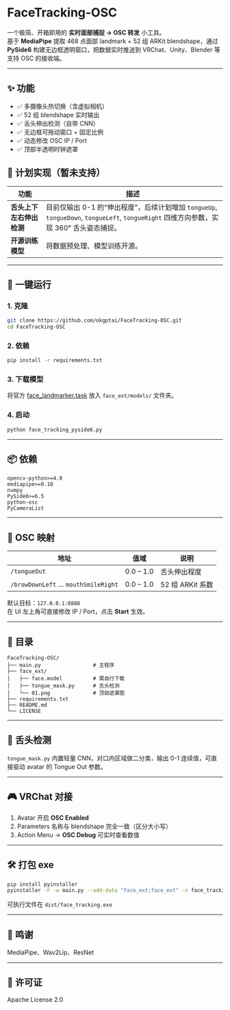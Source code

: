 # FaceTracking-OSC 
一个极简、开箱即用的 **实时面部捕捉 → OSC 转发** 小工具。  
基于 **MediaPipe** 提取 468 点面部 landmark + 52 组 ARKit blendshape，通过 **PySide6** 构建无边框透明窗口，把数据实时推送到 VRChat、Unity、Blender 等支持 OSC 的接收端。

---

## ✨ 功能
- ✅ 多摄像头热切换（含虚拟相机）  
- ✅ 52 组 blendshape 实时输出  
- ✅ 舌头伸出检测（自带 CNN）  
- ✅ 无边框可拖动窗口 + 固定比例  
- ✅ 动态修改 OSC IP / Port  
- ✅ 顶部半透明时钟遮罩  

## 🚧 计划实现（暂未支持）

| 功能 | 描述 |
|---|---|
| **舌头上下左右伸出检测** | 目前仅输出 0-1 的“伸出程度”，后续计划增加 `tongueUp`, `tongueDown`, `tongueLeft`, `tongueRight` 四维方向参数，实现 360° 舌头姿态捕捉。 |
| **开源训练模型** | 将数据预处理、模型训练开源。 |
---

## 🚀 一键运行
### 1. 克隆
```bash
git clone https://github.com/okgptai/FaceTracking-OSC.git
cd FaceTracking-OSC
```

### 2. 依赖
```bash
pip install -r requirements.txt
```

### 3. 下载模型
将官方 [face_landmarker.task](https://storage.googleapis.com/mediapipe-models/face_landmarker/face_landmarker/float16/1/face_landmarker.task)  放入 `face_ext/models/` 文件夹。

### 4. 启动
```bash
python face_tracking_pyside6.py
```

---

## 📦 依赖
```
opencv-python>=4.8
mediapipe>=0.10
numpy
PySide6>=6.5
python-osc
PyCameraList
```

---

## 🔌 OSC 映射
| 地址 | 值域 | 说明 |
|---|---|---|
| `/tongueOut` | 0.0 – 1.0 | 舌头伸出程度 |
| `/browDownLeft` … `mouthSmileRight` | 0.0 – 1.0 | 52 组 ARKit 系数 |

默认目标：`127.0.0.1:8888`  
在 UI 左上角可直接修改 IP / Port，点击 **Start** 生效。

---

## 📁 目录
```
FaceTracking-OSC/
├── main.py                 # 主程序
├── face_ext/
│   ├── face.model          # 需自行下载
│   ├── tongue_mask.py      # 舌头检测
│   └── 01.png              # 顶部遮罩图
├── requirements.txt
├── README.md
└── LICENSE
```

---

## 🧪 舌头检测
`tongue_mask.py` 内置轻量 CNN，对口内区域做二分类，输出 0-1 连续值，可直接驱动 avatar 的 Tongue Out 参数。

---

## 🎮 VRChat 对接
1. Avatar 开启 **OSC Enabled**  
2. Parameters 名称与 blendshape 完全一致（区分大小写）  
3. Action Menu → **OSC Debug** 可实时查看数值

---

## 🛠️ 打包 exe
```bash
pip install pyinstaller
pyinstaller -F -w main.py --add-data "face_ext;face_ext" -n face_tracking
```
可执行文件在 `dist/face_tracking.exe`

---

## 📄 鸣谢
MediaPipe、Wav2Lip、ResNet

---

## 📄 许可证
Apache License 2.0
```
